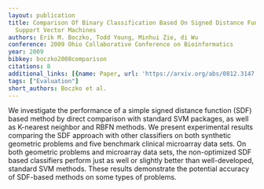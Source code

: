 ```yaml
---
layout: publication
title: Comparison Of Binary Classification Based On Signed Distance Functions With
  Support Vector Machines
authors: Erik M. Boczko, Todd Young, Minhui Zie, di Wu
conference: 2009 Ohio Collaborative Conference on Bioinformatics
year: 2009
bibkey: boczko2008comparison
citations: 8
additional_links: [{name: Paper, url: 'https://arxiv.org/abs/0812.3147'}]
tags: ["Evaluation"]
short_authors: Boczko et al.
---
```

We investigate the performance of a simple signed distance function (SDF)
based method by direct comparison with standard SVM packages, as well as
K-nearest neighbor and RBFN methods. We present experimental results comparing
the SDF approach with other classifiers on both synthetic geometric problems
and five benchmark clinical microarray data sets. On both geometric problems
and microarray data sets, the non-optimized SDF based classifiers perform just
as well or slightly better than well-developed, standard SVM methods. These
results demonstrate the potential accuracy of SDF-based methods on some types
of problems.
